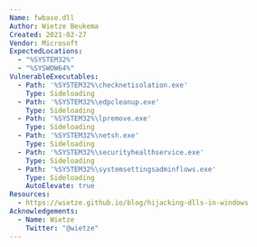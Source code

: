 ```yaml
---
Name: fwbase.dll
Author: Wietze Beukema
Created: 2021-02-27
Vendor: Microsoft
ExpectedLocations:
  - "%SYSTEM32%"
  - "%SYSWOW64%"
VulnerableExecutables:
  - Path: '%SYSTEM32%\checknetisolation.exe'
    Type: Sideloading
  - Path: '%SYSTEM32%\edpcleanup.exe'
    Type: Sideloading
  - Path: '%SYSTEM32%\lpremove.exe'
    Type: Sideloading
  - Path: '%SYSTEM32%\netsh.exe'
    Type: Sideloading
  - Path: '%SYSTEM32%\securityhealthservice.exe'
    Type: Sideloading
  - Path: '%SYSTEM32%\systemsettingsadminflows.exe'
    Type: Sideloading
    AutoElevate: true
Resources:
  - https://wietze.github.io/blog/hijacking-dlls-in-windows
Acknowledgements:
  - Name: Wietze
    Twitter: "@wietze"
---
```


